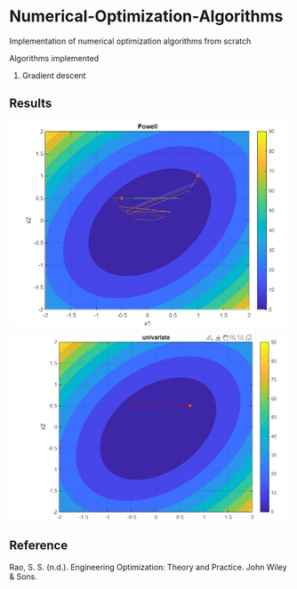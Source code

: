 
# Numerical-Optimization-Algorithms

Implementation of numerical optimization algorithms from scratch  

Algorithms implemented
1. Gradient descent




## Results

![](https://github.com/Mowbray-R-V/Numerical-Optimization-Algorithms/blob/main/1powell.JPG)

![](https://github.com/Mowbray-R-V/Numerical-Optimization-Algorithms/blob/main/univariate.JPG)
## Reference

Rao, S. S. (n.d.). Engineering Optimization: Theory and Practice. John Wiley & Sons.